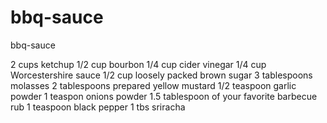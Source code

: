 # bbq-sauce
bbq-sauce

2 cups ketchup
1/2 cup bourbon
1/4 cup cider vinegar
1/4 cup Worcestershire sauce
1/2 cup loosely packed brown sugar
3 tablespoons molasses
2 tablespoons prepared yellow mustard
1/2 teaspoon garlic powder
1 teaspon onions powder
1.5 tablespoon of your favorite barbecue rub
1 teaspoon black pepper
1 tbs sriracha
